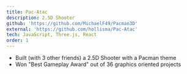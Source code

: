 ```yaml
---
title: Pac-Atac
description: 2.5D Shooter
github: 'https://github.com/MichaelF49/Pacman3D'
external: 'https://github.com/hollisma/Pac-Atac'
tech: JavaScript, Three.js, React
order: 1
---
```


- Built (with 3 other friends) a 2.5D Shooter with a Pacman theme
- Won "Best Gameplay Award" out of 36 graphics oriented projects
